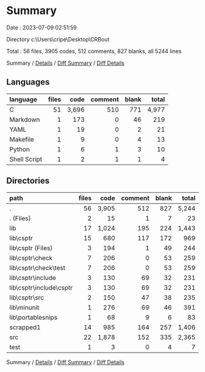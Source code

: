 # Summary

Date : 2023-07-09 02:51:59

Directory c:\\Users\\cripe\\Desktop\\CRBout

Total : 56 files,  3905 codes, 512 comments, 827 blanks, all 5244 lines

Summary / [Details](details.md) / [Diff Summary](diff.md) / [Diff Details](diff-details.md)

## Languages
| language | files | code | comment | blank | total |
| :--- | ---: | ---: | ---: | ---: | ---: |
| C | 51 | 3,696 | 510 | 771 | 4,977 |
| Markdown | 1 | 173 | 0 | 46 | 219 |
| YAML | 1 | 19 | 0 | 2 | 21 |
| Makefile | 1 | 9 | 0 | 4 | 13 |
| Python | 1 | 6 | 1 | 3 | 10 |
| Shell Script | 1 | 2 | 1 | 1 | 4 |

## Directories
| path | files | code | comment | blank | total |
| :--- | ---: | ---: | ---: | ---: | ---: |
| . | 56 | 3,905 | 512 | 827 | 5,244 |
| . (Files) | 2 | 15 | 1 | 7 | 23 |
| lib | 17 | 1,024 | 195 | 224 | 1,443 |
| lib\\csptr | 15 | 680 | 117 | 172 | 969 |
| lib\\csptr (Files) | 3 | 194 | 1 | 49 | 244 |
| lib\\csptr\\check | 7 | 206 | 0 | 53 | 259 |
| lib\\csptr\\check\\test | 7 | 206 | 0 | 53 | 259 |
| lib\\csptr\\include | 3 | 130 | 69 | 32 | 231 |
| lib\\csptr\\include\\csptr | 3 | 130 | 69 | 32 | 231 |
| lib\\csptr\\src | 2 | 150 | 47 | 38 | 235 |
| lib\\minunit | 1 | 276 | 69 | 46 | 391 |
| lib\\portablesnips | 1 | 68 | 9 | 6 | 83 |
| scrapped1 | 14 | 985 | 164 | 257 | 1,406 |
| src | 22 | 1,878 | 152 | 335 | 2,365 |
| test | 1 | 3 | 0 | 4 | 7 |

Summary / [Details](details.md) / [Diff Summary](diff.md) / [Diff Details](diff-details.md)